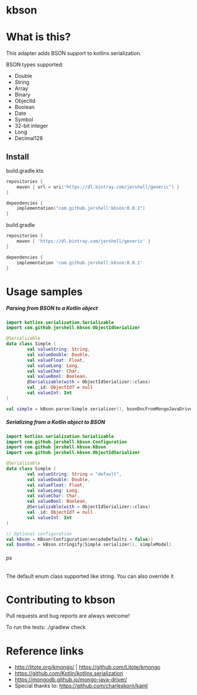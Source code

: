 # kbson

# What is this?
This adapter adds BSON support to kotlinx.serialization.

BSON types supported:

- Double	 
- String 
- Array
- Binary 
- ObjectId
- Boolean
- Date
- Symbol
- 32-bit integer
- Long
- Decimal128


## Install

build.gradle.kts
```kotlin
repositories {
    maven { url = uri("https://dl.bintray.com/jershell/generic") }
}

dependencies {
    implementation("com.github.jershell:kbson:0.0.1")
}
```

build.gradle
```groovy
repositories {
    maven { 'https://dl.bintray.com/jershell/generic' }
}

dependencies {
    implementation 'com.github.jershell:kbson:0.0.1'
}
```

# Usage samples
##### Parsing from BSON to a Kotlin object

```kotlin
import kotlinx.serialization.Serializable
import com.github.jershell.kbson.ObjectIdSerializer

@Serializable
data class Simple (
        val valueString: String,
        val valueDouble: Double,
        val valueFloat: Float,
        val valueLong: Long,
        val valueChar: Char,
        val valueBool: Boolean,
        @Serializable(with = ObjectIdSerializer::class) 
        val _id: ObjectId? = null
        val valueInt: Int
)

val simple = kBson.parse(Simple.serializer(), bsonDocFromMongoJavaDriver)
```

##### Serializing from a Kotlin object to BSON
```kotlin
import kotlinx.serialization.Serializable
import com.github.jershell.kbson.Configuration
import com.github.jershell.kbson.KBson
import com.github.jershell.kbson.ObjectIdSerializer

@Serializable
data class Simple (
        val valueString: String = "default",
        val valueDouble: Double,
        val valueFloat: Float,
        val valueLong: Long,
        val valueChar: Char,
        val valueBool: Boolean,
        @Serializable(with = ObjectIdSerializer::class) 
        val _id: ObjectId? = null
        val valueInt: Int
)

// Optional configuration
val kBson = KBson(Configuration(encodeDefaults = false))
val bsonDoc = kBson.stringify(Simple.serializer(), simpleModel)
```
###### ps
The default enum class supported like string. You can also override it

# Contributing to kbson
Pull requests and bug reports are always welcome!

To run the tests: ./gradlew check

# Reference links
- http://litote.org/kmongo/ | https://github.com/Litote/kmongo
- https://github.com/Kotlin/kotlinx.serialization
- https://mongodb.github.io/mongo-java-driver/
- Special thanks to: https://github.com/charleskorn/kaml
